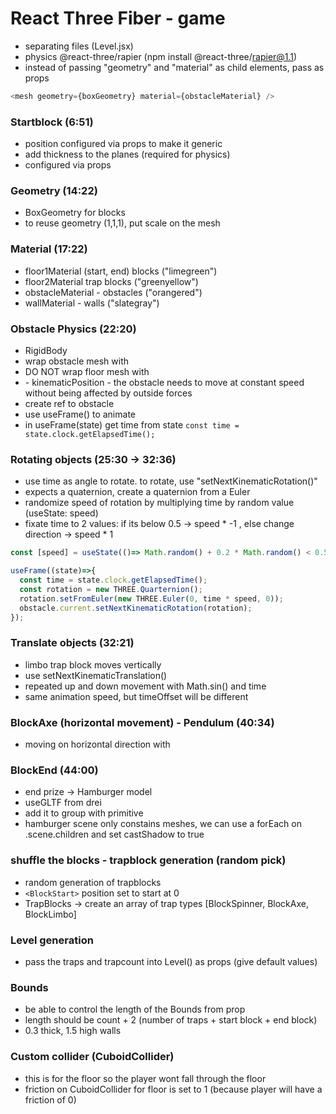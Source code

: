 # React Three Fiber - game

- separating files (Level.jsx)
- physics @react-three/rapier (npm install @react-three/rapier@1.1)
- instead of passing "geometry" and "material" as child elements, pass as props

```js
<mesh geometry={boxGeometry} material={obstacleMaterial} />
```

### Startblock (6:51)

- position configured via props to make it generic
- add thickness to the planes (required for physics)
- configured via props

### Geometry (14:22)

- BoxGeometry for blocks
- to reuse geometry (1,1,1), put scale on the mesh

### Material (17:22)

- floor1Material (start, end) blocks ("limegreen")
- floor2Material trap blocks ("greenyellow")
- obstacleMaterial - obstacles ("orangered")
- wallMaterial - walls ("slategray")

### Obstacle Physics (22:20)
- RigidBody
- wrap obstacle mesh with <RigidBody>
- DO NOT wrap floor mesh with <RigidBody type="fixed"> 
- <RigidBody type="kinematicPosition"> - kinematicPosition - the obstacle needs to move at constant speed without being affected by outside forces
- create ref to obstacle
- use useFrame() to animate
- in useFrame(state) get time from state `const time = state.clock.getElapsedTime();`

### Rotating objects (25:30 -> 32:36)
- use time as angle to rotate. to rotate, use "setNextKinematicRotation()" 
- expects a quaternion, create a quaternion from a Euler
- randomize speed of rotation by multiplying time by random value (useState: speed)
- fixate time to 2 values: if its below 0.5 -> speed * -1 , else change direction -> speed * 1

```js
const [speed] = useState(()=> Math.random() + 0.2 * Math.random() < 0.5 ? -1 : 1);

useFrame((state)=>{
  const time = state.clock.getElapsedTime();
  const rotation = new THREE.Quarternion();
  rotation.setFromEuler(new THREE.Euler(0, time * speed, 0));
  obstacle.current.setNextKinematicRotation(rotation);
});

```

### Translate objects (32:21)
- limbo trap block moves vertically
- use setNextKinematicTranslation()
- repeated up and down movement with Math.sin() and time
- same animation speed, but timeOffset will be different

### BlockAxe (horizontal movement) - Pendulum (40:34)
- moving on horizontal direction with 

### BlockEnd (44:00)
- end prize -> Hamburger model
- useGLTF from drei
- add it to group with primitive
- hamburger scene only constains meshes, we can use a forEach on .scene.children and set castShadow to true

### shuffle the blocks - trapblock generation (random pick)
- random generation of trapblocks
- `<BlockStart>` position set to start at 0
- TrapBlocks -> create an array of trap types [BlockSpinner, BlockAxe, BlockLimbo]

### Level generation
- pass the traps and trapcount into Level() as props (give default values)

### Bounds
- be able to control the length of the Bounds from prop
- length should be count + 2 (number of traps + start block + end block) 
- 0.3 thick, 1.5 high walls

### Custom collider (CuboidCollider)
- this is for the floor so the player wont fall through the floor
- friction on CuboidCollider for floor is set to 1 (because player will have a friction of 0)